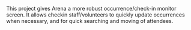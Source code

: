 This project gives Arena a more robust occurrence/check-in monitor screen. It allows checkin staff/volunteers to quickly update occurrences when necessary, and for quick searching and moving of attendees.
